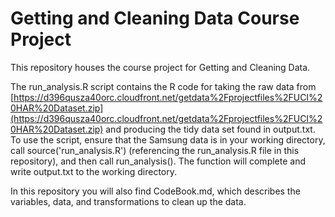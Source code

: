 # Getting and Cleaning Data Course Project

This repository houses the course project for Getting and Cleaning Data.

The run_analysis.R script contains the R code for taking the raw data from [https://d396qusza40orc.cloudfront.net/getdata%2Fprojectfiles%2FUCI%20HAR%20Dataset.zip](https://d396qusza40orc.cloudfront.net/getdata%2Fprojectfiles%2FUCI%20HAR%20Dataset.zip) and producing the tidy data set found in output.txt. To use the script, ensure that the Samsung data is in your working directory, call source('run_analysis.R') (referencing the run_analysis.R file in this repository), and then call run_analysis(). The function will complete and write output.txt to the working directory.

In this repository you will also find CodeBook.md, which describes the variables, data, and transformations to clean up the data.
